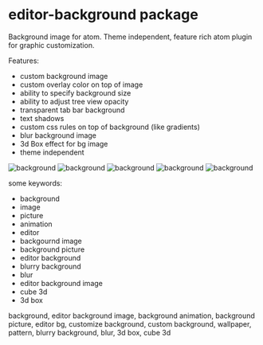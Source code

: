 # editor-background package

Background image for atom. Theme independent, feature rich atom plugin for graphic customization.

Features:

* custom background image
* custom overlay color on top of image
* ability to specify background size
* ability to adjust tree view opacity
* transparent tab bar background
* text shadows
* custom css rules on top of background (like gradients)
* blur background image
* 3d Box effect for bg image
* theme independent


![background](http://download.menedzer.net.pl/customm.jpg)
![background](http://download.menedzer.net.pl/bg1.jpg)
![background](http://download.menedzer.net.pl/blackops.png)
![background](http://download.menedzer.net.pl/treeview_bg.jpg)
![background](http://download.menedzer.net.pl/editor_matrix.gif)



some keywords:

* background
* image
* picture
* animation
* editor
* backgournd image
* background picture
* editor background
* blurry background
* blur
* editor background image
* cube 3d
* 3d box

background, editor background image, background animation, background picture, editor bg, customize background, custom background, wallpaper, pattern, blurry background, blur, 3d box, cube 3d
